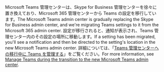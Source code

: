 <span data-ttu-id="85249-101">Microsoft Teams 管理センターは、Skype for Business 管理センターを徐々に置き換えており、Microsoft 365 管理センターから Teams の設定を移行しています。</span><span class="sxs-lookup"><span data-stu-id="85249-101">The Microsoft Teams admin center is gradually replacing the Skype for Business admin center, and we're migrating Teams settings to it from the Microsoft 365 admin center.</span></span> <span data-ttu-id="85249-102">設定が移行されると、通知が表示され、Teams 管理センター内のその設定の場所に移動します。</span><span class="sxs-lookup"><span data-stu-id="85249-102">If a setting has been migrated, you'll see a notification and then be directed to the setting's location in the new Microsoft Teams admin center.</span></span> <span data-ttu-id="85249-103">詳細については、「[Teams 管理センターへの移行中に Teams を管理する](../manage-teams-skypeforbusiness-admin-center.md)」をご覧ください。</span><span class="sxs-lookup"><span data-stu-id="85249-103">For more information, see [Manage Teams during the transition to the new Microsoft Teams admin center](../manage-teams-skypeforbusiness-admin-center.md).</span></span>
